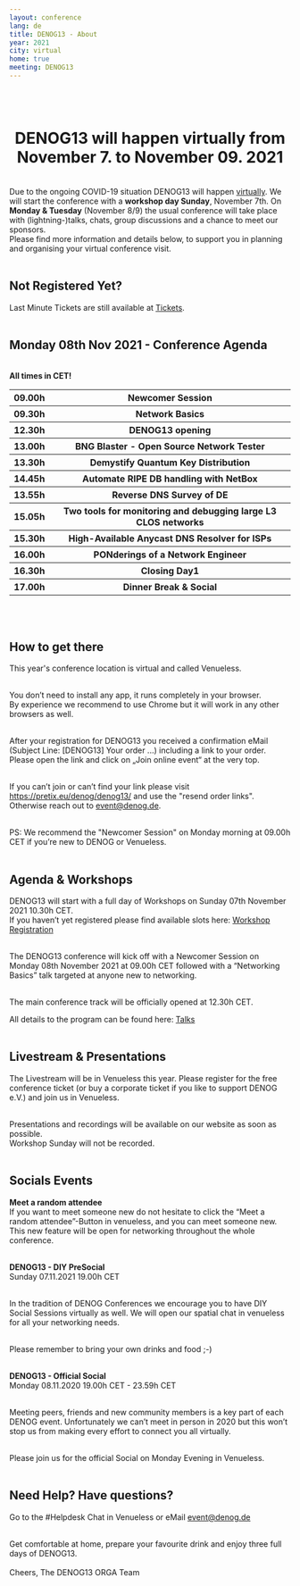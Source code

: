 ```yaml
---
layout: conference
lang: de
title: DENOG13 - About
year: 2021
city: virtual
home: true
meeting: DENOG13
---
```


<br><br>
<center>
    <h1>DENOG13 will happen virtually from November 7. to November 09. 2021</h1>
</center>
<br>
Due to the ongoing COVID-19 situation DENOG13 will happen <u>virtually</u>. We will start the conference with a <b>workshop day Sunday</b>, November 7th.
On <b>Monday & Tuesday</b> (November 8/9) the usual conference will take place with (lightning-)talks, chats, group discussions and a chance to meet our sponsors.
<br /> 
Please find more information and details below, to support you in planning and organising your virtual conference visit.
<br /> 
<br /> 

## Not Registered Yet?
Last Minute Tickets are still available at <a href="https://www.denog.de/de/meetings/denog13/tickets.html">Tickets</a>.
<br />
<br />


## Monday 08th Nov 2021 - Conference Agenda
<br /> 
<b>All times in CET!</b>
<table>
<tr>
<th>09.00h</th><th>Newcomer Session</th>
</tr><tr>
<th>09.30h</th><th>Network Basics</th>
</tr><tr>
<th>12.30h</th><th>DENOG13 opening</th>
</tr><tr>
<th>13.00h</th><th>BNG Blaster - Open Source Network Tester</th>
</tr><tr>
<th>13.30h</th><th>Demystify Quantum Key Distribution</th>
</tr><tr>
<th>14.45h</th><th>Automate RIPE DB handling with NetBox</th>
</tr><tr>
<th>13.55h</th><th>Reverse DNS Survey of DE</th>
</tr><tr>
<th>15.05h</th><th>Two tools for monitoring and debugging large L3 CLOS networks</th>
</tr><tr>
<th>15.30h</th><th>High-Available Anycast DNS Resolver for ISPs</th>
</tr><tr>
<th>16.00h</th><th>PONderings of a Network Engineer</th>
</tr><tr>
<th>16.30h</th><th>Closing Day1</th>
</tr><tr>
<th>17.00h</th><th>Dinner Break & Social</th>
</tr>
</table>
<br />
<br />

## How to get there
This year's conference location is virtual and called Venueless.
<br />
<br />

You don’t need to install any app, it runs completely in your browser.
<br />
By experience we recommend to use Chrome but it will work in any other browsers as well.
<br />
<br />

After your registration for DENOG13 you received a confirmation eMail (Subject Line: [DENOG13] Your order ...) including a link to your order. Please open the link and click on „Join online event“ at the very top.
<br />
<br />

If you can’t join or can’t find your link please visit <a href="https://pretix.eu/denog/denog13/">https://pretix.eu/denog/denog13/</a> and use the "resend order links". Otherwise reach out to <a href="mailto:event@denog.de">event@denog.de</a>.
<br />
<br />

PS: We recommend the "Newcomer Session" on Monday morning at 09.00h CET if you’re new to DENOG or Venueless.
<br />
<br />


## Agenda & Workshops
DENOG13 will start with a full day of Workshops on Sunday 07th November 2021 10.30h CET.
<br />
If you haven’t yet registered please find available slots here:
<a href="https://www.denog.de/de/meetings/denog13/workshops.html">Workshop Registration</a>
<br />
<br />

The DENOG13 conference will kick off  with a Newcomer Session on Monday 08th November 2021 at 09.00h CET followed with a “Networking Basics” talk targeted at anyone new to networking.
<br />
<br />

The main conference track will be officially opened at 12.30h CET.
<br />

All details to the program can be found here: 
<a href="https://www.denog.de/de/meetings/denog13/talks.html">Talks</a>
<br />
<br />

## Livestream & Presentations
The Livestream will be in Venueless this year. Please register for the free conference ticket (or buy a corporate ticket if you like to support DENOG e.V.) and join us in Venueless.
<br />
<br />

Presentations and recordings will be available on our website as soon as possible. 
<br />
Workshop Sunday will not be recorded.
<br />
<br />

## Socials Events
<b>Meet a random attendee</b>
<br />
If you want to meet someone new do not hesitate to click the “Meet a random attendee”-Button in venueless, and you can meet someone new. 
<br />
This new feature will be open for networking throughout the whole conference.
<br />
<br />

<b>DENOG13 - DIY PreSocial</b>
<br />
Sunday 07.11.2021 19.00h CET
<br />
<br />

In the tradition of DENOG Conferences we encourage you to have DIY Social Sessions virtually as well. We will open our spatial chat in venueless for all your networking needs.
<br />
<br />

Please remember to bring your own drinks and food ;-)
<br />
<br />

<b>DENOG13 - Official Social</b>
<br />
Monday 08.11.2020 19.00h CET - 23.59h CET
<br />
<br />

Meeting peers, friends and new community members is a key part of each DENOG event. Unfortunately we can’t meet in person in 2020 but this won’t stop us from making every effort to connect you all virtually.
<br />
<br />

Please join us for the official Social on Monday Evening in Venueless.
<br />
<br />

## Need Help? Have questions?
Go to the #Helpdesk Chat in Venueless or eMail event@denog.de
<br />
<br />

Get comfortable at home, prepare your favourite drink and enjoy three full days of DENOG13.
<br />
<br />
Cheers,
The DENOG13 ORGA Team
